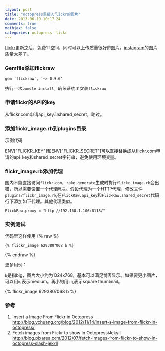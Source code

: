 ```yaml
---
layout: post
title: "octopress里插入flickr的图片"
date: 2013-06-19 10:17:24
comments: true
mathjax: false
categories: octopress flickr
---
```

[flickr](http://www.flickr.com)更新之后，免费1T空间，同时可以上传质量很好的图片。[instagram](http://www.instagram.com)的图片质量太差了。

<!--more-->

### Gemfile添加flickraw

```
gem 'flickraw', '~> 0.9.6'
```

执行一次`bundle install`，确保系统里安装`flickraw`

### 申请flickr的API的key

从flickr.com申请api_key和shared_secret，略过。

### 添加flickr_image.rb到plugins目录

示例代码

<script src="https://gist.github.com/3156265.js?file=flickr_image.rb"></script>

ENV["FLICKR_KEY"]和ENV["FLICKR_SECRET"]可以直接替换成从flickr.com申请的api_key和shared_secret字符串，避免使用环境变量。

### flickr_image.rb添加代理

国内不能直接访问`flickr.com`，`rake generate`生成时执行`flickr_image.rb`会出错，所以需要设置一个代理解决。假设代理为一个HTTP代理，修改文件`plugins/flickr_image.rb`,在`FlickRaw.api_key`和`FlickRaw.shared_secret`代码行下添加如下代理。其他代理类似。

```
FlickRaw.proxy = "http://192.168.1.106:8118/"
```

### 实例测试

代码里这样使用
{% raw %}

~~~
{% flickr_image 6293807068 b %}
~~~

{% endraw %}

更多用例：

<script src="https://gist.github.com/3156265.js?file=2012-07-21-post-with-images-from-flickr.markdown_"></script>

`b`是指big，图片大小约为1024x768，基本可以满足博客显示。如果要更小图片，可以用`m`,表示medium。再小的用`sq`,表示square thumbnail。

{% flickr_image 6293807068 b %}

### 参考

1. Insert a Image From Flickr in Octopress <http://blog.ychuang.org/blog/2012/11/14/insert-a-image-from-flickr-in-octopress/>
2. Fetch images from Flickr to show in Octopress/Jekyll <http://blog.pixarea.com/2012/07/fetch-images-from-flickr-to-show-in-octopress-slash-jekyll>

